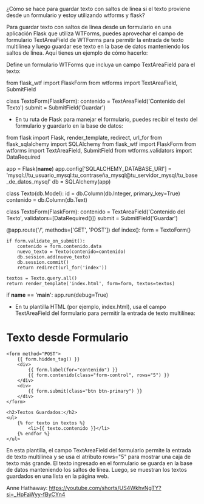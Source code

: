 ¿Cómo se hace para guardar texto con saltos de linea si el texto proviene desde un formulario  y estoy utilizando wtforms y flask?

Para guardar texto con saltos de línea desde un formulario en una aplicación Flask que utiliza WTForms, puedes aprovechar el campo de formulario TextAreaField de WTForms para permitir la entrada de texto multilínea y luego guardar ese texto en la base de datos manteniendo los saltos de línea. Aquí tienes un ejemplo de cómo hacerlo:

Define un formulario WTForms que incluya un campo TextAreaField para el texto:

from flask_wtf import FlaskForm
from wtforms import TextAreaField, SubmitField

class TextoForm(FlaskForm):
    contenido = TextAreaField('Contenido del Texto')
    submit = SubmitField('Guardar')

-  En tu ruta de Flask para manejar el formulario, puedes recibir el texto del formulario y guardarlo en la base de datos:

from flask import Flask, render_template, redirect, url_for
from flask_sqlalchemy import SQLAlchemy
from flask_wtf import FlaskForm
from wtforms import TextAreaField, SubmitField
from wtforms.validators import DataRequired

app = Flask(__name__)
app.config['SQLALCHEMY_DATABASE_URI'] = 'mysql://tu_usuario_mysql:tu_contraseña_mysql@tu_servidor_mysql/tu_base_de_datos_mysql'
db = SQLAlchemy(app)

class Texto(db.Model):
    id = db.Column(db.Integer, primary_key=True)
    contenido = db.Column(db.Text)

class TextoForm(FlaskForm):
    contenido = TextAreaField('Contenido del Texto', validators=[DataRequired()])
    submit = SubmitField('Guardar')

@app.route('/', methods=['GET', 'POST'])
def index():
    form = TextoForm()

    if form.validate_on_submit():
        contenido = form.contenido.data
        nuevo_texto = Texto(contenido=contenido)
        db.session.add(nuevo_texto)
        db.session.commit()
        return redirect(url_for('index'))

    textos = Texto.query.all()
    return render_template('index.html', form=form, textos=textos)

if __name__ == '__main__':
    app.run(debug=True)

- En tu plantilla HTML (por ejemplo, index.html), usa el campo TextAreaField del formulario para permitir la entrada de texto multilínea:

<!DOCTYPE html>
<html>
<head>
    <title>Ejemplo de Texto desde Formulario con Flask y WTForms</title>
</head>
<body>
    <h1>Texto desde Formulario</h1>

    <form method="POST">
        {{ form.hidden_tag() }}
        <div>
            {{ form.label(for="contenido") }}
            {{ form.contenido(class="form-control", rows="5") }}
        </div>
        <div>
            {{ form.submit(class="btn btn-primary") }}
        </div>
    </form>

    <h2>Textos Guardados:</h2>
    <ul>
        {% for texto in textos %}
            <li>{{ texto.contenido }}</li>
        {% endfor %}
    </ul>
</body>
</html>

En esta plantilla, el campo TextAreaField del formulario permite la entrada de texto multilínea y se usa el atributo rows="5" para mostrar una caja de texto más grande. El texto ingresado en el formulario se guarda en la base de datos manteniendo los saltos de línea. Luego, se muestran los textos guardados en una lista en la página web.

Anne Hathaway: 
https://youtube.com/shorts/US4WkhvNgTY?si=_HpFaWyy-fByCYn4